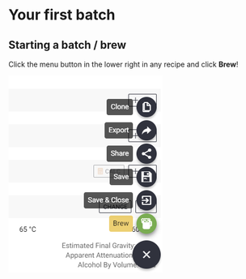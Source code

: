 # Your first batch

## Starting a batch / brew

Click the menu button in the lower right in any recipe and click **Brew**!

![](../.gitbook/assets/image%20%2827%29.png)

